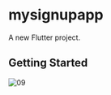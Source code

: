 # mysignupapp

A new Flutter project.

## Getting Started
![09](https://user-images.githubusercontent.com/55942013/95650786-5d1e3400-0b03-11eb-8f87-7fdf09dd44ef.jpg)
